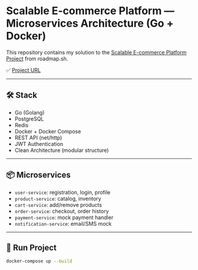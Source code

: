 # Scalable E-commerce Platform — Microservices Architecture (Go + Docker)

This repository contains my solution to the [Scalable E-commerce Platform Project](https://roadmap.sh/projects/scalable-ecommerce-platform) from roadmap.sh.

✅ [Project URL](https://roadmap.sh/projects/scalable-ecommerce-platform)

---

## 🛠 Stack

- Go (Golang)
- PostgreSQL
- Redis
- Docker + Docker Compose
- REST API (net/http)
- JWT Authentication
- Clean Architecture (modular structure)

---

## 📦 Microservices

- `user-service`: registration, login, profile
- `product-service`: catalog, inventory
- `cart-service`: add/remove products
- `order-service`: checkout, order history
- `payment-service`: mock payment handler
- `notification-service`: email/SMS mock

---

## 🚀 Run Project

```bash
docker-compose up --build
